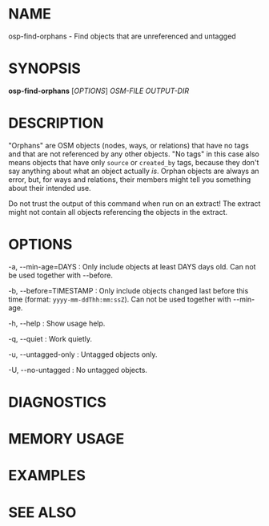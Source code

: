 
# NAME

osp-find-orphans - Find objects that are unreferenced and untagged

# SYNOPSIS

**osp-find-orphans** \[*OPTIONS*\] *OSM-FILE* *OUTPUT-DIR*

# DESCRIPTION

"Orphans" are OSM objects (nodes, ways, or relations) that have no tags and
that are not referenced by any other objects. "No tags" in this case also means
objects that have only `source` or `created_by` tags, because they don't say
anything about what an object actually *is*. Orphan objects are always an
error, but, for ways and relations, their members might tell you something
about their intended use.

Do not trust the output of this command when run on an extract! The extract
might not contain all objects referencing the objects in the extract.

# OPTIONS

-a, \--min-age=DAYS
:   Only include objects at least DAYS days old. Can not be used together with
    \--before.

-b, \--before=TIMESTAMP
:   Only include objects changed last before this time
    (format: `yyyy-mm-ddThh:mm:ssZ`). Can not be used together with \--min-age.

-h, \--help
:   Show usage help.

-q, --quiet
:   Work quietly.

-u, \--untagged-only
:   Untagged objects only.

-U, \--no-untagged
:   No untagged objects.

# DIAGNOSTICS

# MEMORY USAGE

# EXAMPLES

# SEE ALSO

